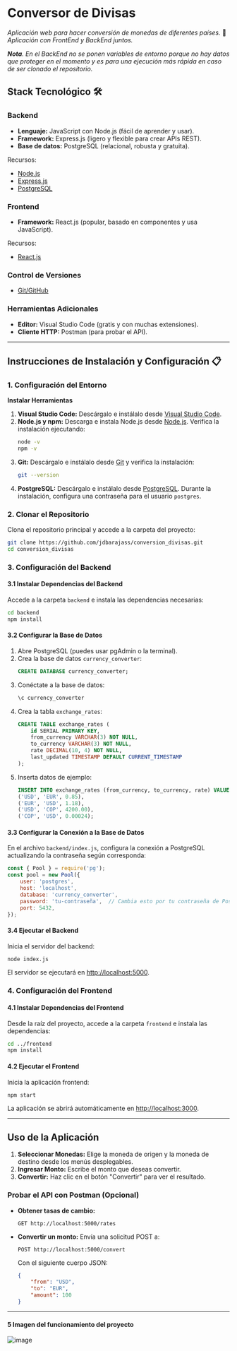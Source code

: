 # Conversor de Divisas

_Aplicación web para hacer conversión de monedas de diferentes países._ 🚀
_Aplicación con FrontEnd y BackEnd juntos._ 

_**Nota**._ 
_En el BackEnd no se ponen variables de entorno porque no hay datos que proteger en el momento y es para una ejecución más rápida en caso de ser clonado el repositorio._ 

## Stack Tecnológico 🛠️

### Backend
- **Lenguaje:** JavaScript con Node.js (fácil de aprender y usar).
- **Framework:** Express.js (ligero y flexible para crear APIs REST).
- **Base de datos:** PostgreSQL (relacional, robusta y gratuita).

Recursos:
- [Node.js](https://nodejs.org/en)
- [Express.js](https://expressjs.com)
- [PostgreSQL](https://www.postgresql.org)

### Frontend
- **Framework:** React.js (popular, basado en componentes y usa JavaScript).

Recursos:
- [React.js](https://react.dev)

### Control de Versiones
- [Git/GitHub](https://git-scm.com)

### Herramientas Adicionales
- **Editor:** Visual Studio Code (gratis y con muchas extensiones).
- **Cliente HTTP:** Postman (para probar el API).

---

## Instrucciones de Instalación y Configuración 📋

### 1. Configuración del Entorno

**Instalar Herramientas**

1. **Visual Studio Code:** Descárgalo e instálalo desde [Visual Studio Code](https://code.visualstudio.com).
2. **Node.js y npm:** Descarga e instala Node.js desde [Node.js](https://nodejs.org/en). Verifica la instalación ejecutando:
   ```bash
   node -v
   npm -v
   ```
3. **Git:** Descárgalo e instálalo desde [Git](https://git-scm.com) y verifica la instalación:
   ```bash
   git --version
   ```
4. **PostgreSQL:** Descárgalo e instálalo desde [PostgreSQL](https://www.postgresql.org). Durante la instalación, configura una contraseña para el usuario `postgres`.

### 2. Clonar el Repositorio

Clona el repositorio principal y accede a la carpeta del proyecto:
```bash
git clone https://github.com/jdbarajass/conversion_divisas.git
cd conversion_divisas
```

### 3. Configuración del Backend

#### 3.1 Instalar Dependencias del Backend

Accede a la carpeta `backend` e instala las dependencias necesarias:
```bash
cd backend
npm install
```

#### 3.2 Configurar la Base de Datos

1. Abre PostgreSQL (puedes usar pgAdmin o la terminal).
2. Crea la base de datos `currency_converter`:
   ```sql
   CREATE DATABASE currency_converter;
   ```
3. Conéctate a la base de datos:
   ```sql
   \c currency_converter
   ```
4. Crea la tabla `exchange_rates`:
   ```sql
   CREATE TABLE exchange_rates (
       id SERIAL PRIMARY KEY,
       from_currency VARCHAR(3) NOT NULL,
       to_currency VARCHAR(3) NOT NULL,
       rate DECIMAL(10, 4) NOT NULL,
       last_updated TIMESTAMP DEFAULT CURRENT_TIMESTAMP
   );
   ```
5. Inserta datos de ejemplo:
   ```sql
   INSERT INTO exchange_rates (from_currency, to_currency, rate) VALUES
   ('USD', 'EUR', 0.85),
   ('EUR', 'USD', 1.18),
   ('USD', 'COP', 4200.00),
   ('COP', 'USD', 0.00024);
   ```

#### 3.3 Configurar la Conexión a la Base de Datos

En el archivo `backend/index.js`, configura la conexión a PostgreSQL actualizando la contraseña según corresponda:
```javascript
const { Pool } = require('pg');
const pool = new Pool({
    user: 'postgres',
    host: 'localhost',
    database: 'currency_converter',
    password: 'tu-contraseña',  // Cambia esto por tu contraseña de PostgreSQL
    port: 5432,
});
```

#### 3.4 Ejecutar el Backend

Inicia el servidor del backend:
```bash
node index.js
```
El servidor se ejecutará en [http://localhost:5000](http://localhost:5000).

### 4. Configuración del Frontend

#### 4.1 Instalar Dependencias del Frontend

Desde la raíz del proyecto, accede a la carpeta `frontend` e instala las dependencias:
```bash
cd ../frontend
npm install
```

#### 4.2 Ejecutar el Frontend

Inicia la aplicación frontend:
```bash
npm start
```
La aplicación se abrirá automáticamente en [http://localhost:3000](http://localhost:3000).

---

## Uso de la Aplicación

1. **Seleccionar Monedas:** Elige la moneda de origen y la moneda de destino desde los menús desplegables.
2. **Ingresar Monto:** Escribe el monto que deseas convertir.
3. **Convertir:** Haz clic en el botón "Convertir" para ver el resultado.

### Probar el API con Postman (Opcional)

- **Obtener tasas de cambio:**
  ```http
  GET http://localhost:5000/rates
  ```
- **Convertir un monto:**
  Envía una solicitud POST a:
  ```http
  POST http://localhost:5000/convert
  ```
  Con el siguiente cuerpo JSON:
  ```json
  {
      "from": "USD",
      "to": "EUR",
      "amount": 100
  }
  ```

---
#### 5 Imagen del funcionamiento del proyecto
![image](https://github.com/user-attachments/assets/9bfd37ef-50aa-4f12-a16a-7ef4940fb85e)

